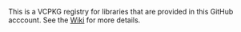 This is a VCPKG registry for libraries that are provided in this GitHub acccount. See the [Wiki](../../wiki) for more details.
